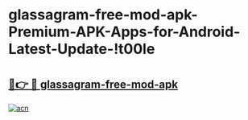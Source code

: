 # glassagram-free-mod-apk-Premium-APK-Apps-for-Android-Latest-Update-!t00le

# <h2><a href="https://ia5wgp.esa.edu.pl?title=glassagram-free-mod-apk&ref=t00le">🔗👉 🔴 glassagram-free-mod-apk</a></h2>

[![acn](https://github.com/user-attachments/assets/0f9c940e-d8b0-45ae-aac7-cd30a18b3e1c)](https://ia5wgp.esa.edu.pl?title=glassagram-free-mod-apk&ref=t00le)

